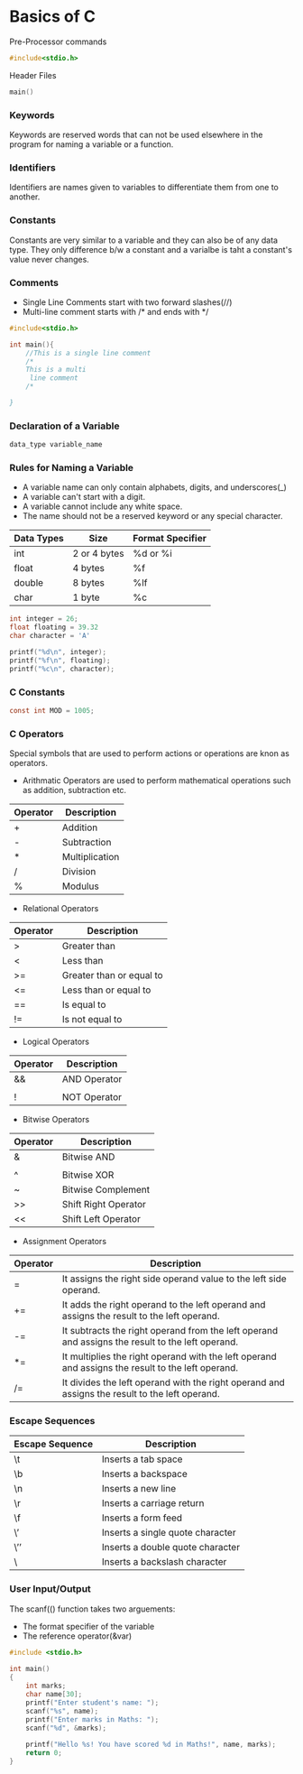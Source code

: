 # Basics of C


Pre-Processor commands

```c
#include<stdio.h>
```

Header Files

```c
main()
```

### Keywords

Keywords are reserved words that can not be used elsewhere in the program for naming a variable or a function.

### Identifiers

Identifiers are names given to variables to differentiate them from one to another.

### Constants

Constants are very similar to a variable and they can also be of any data type. They only difference b/w a constant and a varialbe is taht a constant's value never changes.

### Comments

- Single Line Comments start with two forward slashes(//)
- Multi-line comment starts with /* and ends with */

```c
#include<stdio.h>

int main(){
    //This is a single line comment
    /*
    This is a multi
     line comment
    /*

}

```

### Declaration of a Variable

```c
data_type variable_name

```

### Rules for Naming a Variable

- A variable name can only contain alphabets, digits, and underscores(_)
- A variable can't start with a digit.
- A variable cannot include any white space.
- The name should not be a reserved keyword or any special character.

| Data Types | Size | Format Specifier |
| --- | --- | --- |
| int | 2 or 4 bytes  | %d or %i |
| float  | 4 bytes | %f |
| double | 8 bytes | %lf |
| char | 1 byte | %c |

```c
int integer = 26;
float floating = 39.32
char character = 'A'

printf("%d\n", integer);
printf("%f\n", floating);
printf("%c\n", character);
```

### C Constants

```c
const int MOD = 1005;
```

### C Operators

Special symbols that are used to perform actions or operations are knon as operators.

- Arithmatic Operators are used to perform mathematical operations such as addition, subtraction etc.

| Operator | Description |
| --- | --- |
| + | Addition |
| - | Subtraction |
| * | Multiplication |
| / | Division |
| % | Modulus |
- Relational Operators

| Operator | Description |
| --- | --- |
| > | Greater than |
| < | Less than |
| >= | Greater than or equal to |
| <= | Less than or equal to |
| == | Is equal to |
| != | Is not equal to |
- Logical Operators

| Operator | Description |
| --- | --- |
| && | AND Operator |
| || | OR Operator |
| ! | NOT Operator |
- Bitwise Operators

| Operator | Description |
| --- | --- |
| & | Bitwise AND |
| | | Bitwise OR |
| ^ | Bitwise XOR |
| ~ | Bitwise Complement |
| >> | Shift Right Operator |
| << | Shift Left Operator |
- Assignment Operators

| Operator | Description |
| --- | --- |
| = | It assigns the right side operand value to the left side operand. |
| += | It adds the right operand to the left operand and assigns the result to the left operand. |
| -= | It subtracts the right operand from the left operand and assigns the result to the left operand. |
| *= | It multiplies the right operand with the left operand and assigns the result to the left operand. |
| /= | It divides the left operand with the right operand and assigns the result to the left operand. |

### Escape Sequences

| Escape Sequence | Description |
| --- | --- |
| \t | Inserts a tab space |
| \b | Inserts a backspace |
| \n | Inserts a new line |
| \r | Inserts a carriage return |
| \f | Inserts a form feed |
| \’ | Inserts a single quote character |
| \’’ | Inserts a double quote character |
| \\ | Inserts a backslash character |

### User Input/Output

The scanf(() function takes two arguements:

- The format specifier of the variable
- The reference operator(&var)

```c
#include <stdio.h>
 
int main()
{
    int marks;
    char name[30];
    printf("Enter student's name: ");
    scanf("%s", name);
    printf("Enter marks in Maths: ");
    scanf("%d", &marks);
 
    printf("Hello %s! You have scored %d in Maths!", name, marks);
    return 0;
}
```